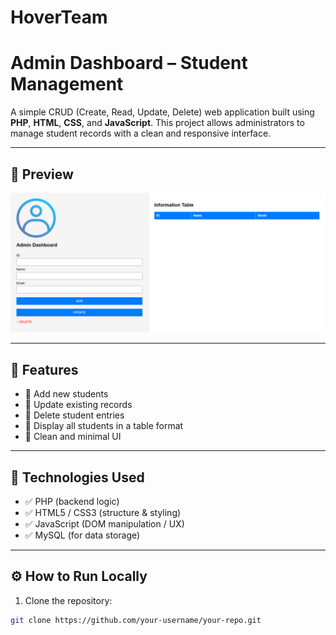 # HoverTeam
# Admin Dashboard – Student Management

A simple CRUD (Create, Read, Update, Delete) web application built using **PHP**, **HTML**, **CSS**, and **JavaScript**. This project allows administrators to manage student records with a clean and responsive interface.

---

## 📸 Preview

![Screenshot](screenshot.png)

---

## 🚀 Features

- 🔹 Add new students
- 🔹 Update existing records
- 🔹 Delete student entries
- 🔹 Display all students in a table format
- 🔹 Clean and minimal UI

---

## 🧰 Technologies Used

- ✅ PHP (backend logic)
- ✅ HTML5 / CSS3 (structure & styling)
- ✅ JavaScript (DOM manipulation / UX)
- ✅ MySQL (for data storage)

---

## ⚙️ How to Run Locally

1. Clone the repository:

```bash
git clone https://github.com/your-username/your-repo.git
